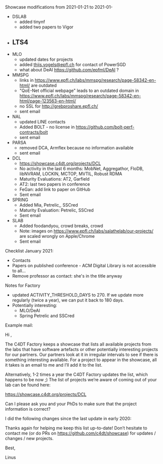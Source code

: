 Showcase modifications from 2021-01-21 to 2021-01-

- DSLAB
  - added tinynf
  - added two papers to Vigor
- LTS4
  - 
- MLO
  - updated dates for projects
  - added thijs.vogels@epfl.ch for contact of PowerSGD
  - what about DeAI https://github.com/epfml/DeAI ?
- MMSPG
  - links in https://www.epfl.ch/labs/mmspg/research/page-58342-en-html/ are outdated
  - "QoE-Net official webpage" leads to an outdated domain in
    https://www.epfl.ch/labs/mmspg/research/page-58342-en-html/page-123563-en-html/
  - no SSL for http://grebproshare.epfl.ch/
  - sent email
- NAL
  - updated LINE contacts
  - Added BOLT - no license in https://github.com/bolt-perf-contracts/bolt
  - sent email  
- PARSA
    - removed DCA, Armflex because no information available
    - sent email
- DCL
    - https://showcase.c4dt.org/projects/DCL
    - No activity in the last 6 months: MobNet, Aggregathor, FloDB, libNVRAM, LOCKIN, MCTOP, MVTIL, Robust RDMA
    - Maturity Evaluations: AT2, Garfield
    - AT2: last two papers in conference
    - FeGan: add link to paper on GitHub
    - Sent email
- SPRING
    - Added Mia, Petrelic,, SSCred
    - Maturity Evaluation: Petrelic, SSCred
    - Sent email
- SLAB
    - Added foodandyou, crowd breaks, crowd
    - Note: images on https://www.epfl.ch/labs/salathelab/our-projects/ are scaled wrongly on Apple/Chrome
    - Sent email

Checklist January 2021:
- Contacts
- Papers on published conference - ACM Digital Library is not accessible to all…
- Remove professor as contact: she's in the title anyway

Notes for Factory
- updated ACTIVITY_THRESHOLD_DAYS to 270. If we update more regularly (twice a year), we can put it back to 180 days.
- Potentially interesting:
  - MLO/DeAI
  - Spring Petrelic and SSCred

Example mail:

Hi ,

The C4DT Factory keeps a showcase that lists all available projects from the labs that have software artefacts or other potentially interesting projects for our partners. 
Our partners look at it in irregular intervals to see if there is something interesting available. For a project to appear in the showcase, all it takes is an email to me and I’ll add it to the list. 

Alternatively, 1-2 times a year the C4DT Factory updates the list, which happens to be now ;) The list of projects we’re aware of coming out of your lab can be found here:

https://showcase.c4dt.org/projects/DCL

Can I please ask you and your PhDs to make sure that the project information is correct? 

I did the following changes since the last update in early 2020:

Thanks again for helping me keep this list up-to-date! Don’t hesitate to contact me (or do PRs on https://github.com/c4dt/showcase) for updates / changes / new projects.

Best,

Linus
